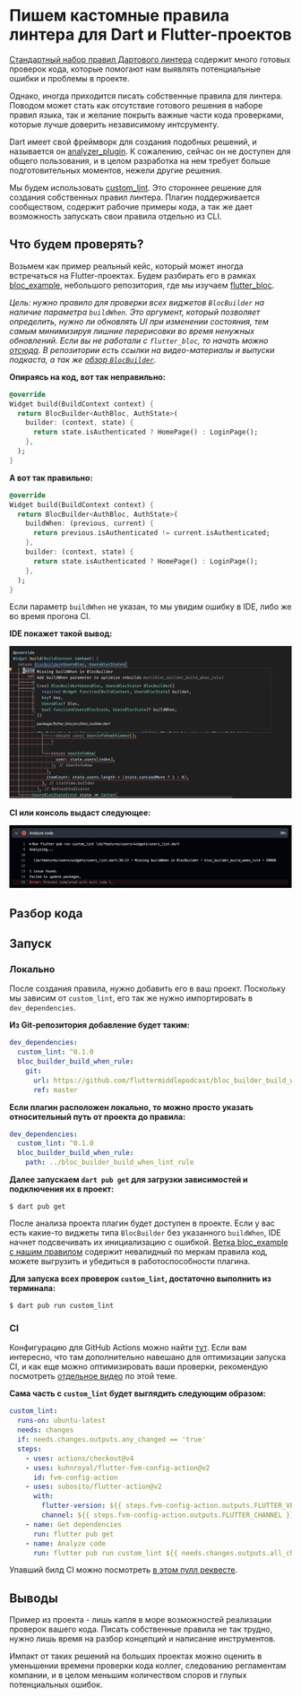 # Пишем кастомные правила линтера для Dart и Flutter-проектов

[Стандартный набор правил Дартового линтера](https://dart.dev/tools/linter-rules) содержит много готовых проверок кода,
которые помогают нам выявлять потенциальные ошибки и проблемы в проекте.

Однако, иногда приходится писать собственные правила для линтера. Поводом может стать как отсутствие готового решения в
наборе правил языка, так и желание покрыть важные части кода проверками, которые лучше доверить независимому
интсрументу.

Dart имеет свой фреймворк для создания подобных решений, и называется
он [analyzer_plugin](https://pub.dev/packages/analyzer_plugin). К сожалению, сейчас он не доступен для общего
пользования, и в целом разработка на нем требует больше подготовительных моментов, нежели другие решения.

Мы будем использовать [custom_lint](https://pub.dev/packages/custom_lint). Это стороннее решение для создания
собственных правил линтера. Плагин поддерживается сообществом, содержит рабочие примеры кода, а так же дает возможность
запускать свои правила отдельно из CLI.

## Что будем проверять?

Возьмем как пример реальный кейс, который может иногда встречаться на Flutter-проектах. Будем разбирать его в
рамках [bloc_example](https://github.com/fluttermiddlepodcast/bloc_example), небольшого репозитория, где мы
изучаем [flutter_bloc](https://pub.dev/packages/flutter_bloc).

*Цель: нужно правило для проверки всех виджетов `BlocBuilder` на наличие параметра `buildWhen`. Это аргумент, который
позволяет определить, нужно ли обновлять UI при изменении состояния, тем самым минимизируя лишние перерисовки во
время ненужных обновлений. Если вы не работали с `flutter_bloc`, то начать
можно [отсюда](https://github.com/fluttermiddlepodcast/bloc_example). В репозитории есть ссылки на видео-материалы и
выпуски подкаста, а так же [обзор `BlocBuilder`](https://youtu.be/98iF13KKdss).*

**Опираясь на код, вот так неправильно:**

```dart
@override
Widget build(BuildContext context) {
  return BlocBuilder<AuthBloc, AuthState>(
    builder: (context, state) {
      return state.isAuthenticated ? HomePage() : LoginPage();
    },
  );
}
```

**А вот так правильно:**

```dart
@override
Widget build(BuildContext context) {
  return BlocBuilder<AuthBloc, AuthState>(
    buildWhen: (previous, current) {
      return previous.isAuthenticated != current.isAuthenticated;
    },
    builder: (context, state) {
      return state.isAuthenticated ? HomePage() : LoginPage();
    },
  );
}
```

Если параметр `buildWhen` не указан, то мы увидим ошибку в IDE, либо же во время прогона CI.

**IDE покажет такой вывод:**

![Error in IDE](./media/error_ide.png)

**CI или консоль выдаст следующее:**

![Error in CI](./media/error_ci.png)

## Разбор кода

## Запуск

### Локально

После создания правила, нужно добавить его в ваш проект. Поскольку мы зависим от `custom_lint`, его так же нужно
импортировать в `dev_dependencies`.

**Из Git-репозитория добавление будет таким:**

```yaml
dev_dependencies:
  custom_lint: ^0.1.0
  bloc_builder_build_when_rule:
    git:
      url: https://github.com/fluttermiddlepodcast/bloc_builder_build_when_lint_rule.git
      ref: master
```

**Если плагин расположен локально, то можно просто указать относительный путь от проекта до правила:**

```yaml
dev_dependencies:
  custom_lint: ^0.1.0
  bloc_builder_build_when_rule:
    path: ../bloc_builder_build_when_lint_rule
```

**Далее запускаем `dart pub get` для загрузки зависимостей и подключения их в проект:**

```shell
$ dart pub get
```

После анализа проекта плагин будет доступен в проекте. Если у вас есть какие-то виджеты типа `BlocBuilder` без
указанного `buildWhen`, IDE начнет подсвечивать их инициализацию с
ошибкой. [Ветка bloc_example с нашим правилом](https://github.com/fluttermiddlepodcast/bloc_example/tree/custom_lint)
содержит невалидный по меркам правила код, можете выгрузить и убедиться в работоспособности плагина.

**Для запуска всех проверок `custom_lint`, достаточно выполнить из терминала:**

```shell
$ dart pub run custom_lint
```

### CI

Конфигурацию для GitHub Actions можно
найти [тут](https://github.com/fluttermiddlepodcast/bloc_example/blob/custom_lint/.github/workflows/flutter.yaml). Если
вам интересно, что там дополнительно навешано для оптимизации запуска CI, и как еще можно оптимизировать ваши проверки,
рекомендую посмотреть [отдельное видео](https://youtu.be/NxY6mGaIzKY) по этой теме.

**Сама часть с `custom_lint` будет выглядить следующим образом:**

```yaml
custom_lint:
  runs-on: ubuntu-latest
  needs: changes
  if: needs.changes.outputs.any_changed == 'true'
  steps:
    - uses: actions/checkout@v4
    - uses: kuhnroyal/flutter-fvm-config-action@v2
      id: fvm-config-action
    - uses: subosito/flutter-action@v2
      with:
        flutter-version: ${{ steps.fvm-config-action.outputs.FLUTTER_VERSION }}
        channel: ${{ steps.fvm-config-action.outputs.FLUTTER_CHANNEL }}
    - name: Get dependencies
      run: flutter pub get
    - name: Analyze code
      run: flutter pub run custom_lint ${{ needs.changes.outputs.all_changed_files }}
```

Упавший билд CI можно посмотреть [в этом пулл реквесте](https://github.com/fluttermiddlepodcast/bloc_example/pull/12).

## Выводы

Пример из проекта - лишь капля в море возможностей реализации проверок вашего кода. Писать собственные правила не так
трудно, нужно лишь время на разбор концепций и написание инструментов.

Импакт от таких решений на больших проектах можно оценить в уменьшении времени проверки кода коллег, следованию
регламентам компании, и в целом меньшим количеством споров и глупых потенциальных ошибок.
